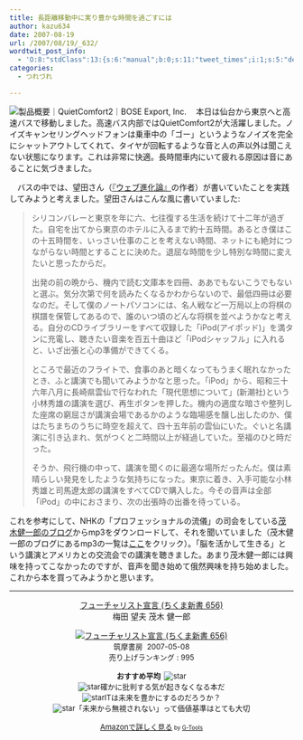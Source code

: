 ```yaml
---
title: 長距離移動中に実り豊かな時間を過ごすには
author: kazu634
date: 2007-08-19
url: /2007/08/19/_632/
wordtwit_post_info:
  - 'O:8:"stdClass":13:{s:6:"manual";b:0;s:11:"tweet_times";i:1;s:5:"delay";i:0;s:7:"enabled";i:1;s:10:"separation";s:2:"60";s:7:"version";s:3:"3.7";s:14:"tweet_template";b:0;s:6:"status";i:2;s:6:"result";a:0:{}s:13:"tweet_counter";i:2;s:13:"tweet_log_ids";a:1:{i:0;i:3179;}s:9:"hash_tags";a:0:{}s:8:"accounts";a:1:{i:0;s:7:"kazu634";}}'
categories:
  - つれづれ

---
```

<div class="section">
<p>
<a href="http://www.bose-export.com/products/headphones/qc2/index.html" onclick="__gaTracker('send', 'event', 'outbound-article', 'http://www.bose-export.com/products/headphones/qc2/index.html', '');" target="_blank"><img align="left" alt="製品概要｜QuietComfort2｜BOSE Export, Inc." src="http://img.simpleapi.net/small/http://www.bose-export.com/products/headphones/qc2/index.html" border="0" /></a>
</p>
  
<p>
    　本日は仙台から東京へと高速バスで移動しました。高速バス内部ではQuietComfort2が大活躍しました。ノイズキャンセリングヘッドフォンは乗車中の「ゴー」というようなノイズを完全にシャットアウトしてくれて、タイヤが回転するような音と人の声以外は聞こえない状態になります。これは非常に快適。長時間車内にいて疲れる原因は音にあることに気づきました。
</p>
  
<p>
    　バスの中では、望田さん（<a href="http://www.amazon.co.jp/%E3%82%A6%E3%82%A7%E3%83%96%E9%80%B2%E5%8C%96%E8%AB%96-%E6%9C%AC%E5%BD%93%E3%81%AE%E5%A4%A7%E5%A4%89%E5%8C%96%E3%81%AF%E3%81%93%E3%82%8C%E3%81%8B%E3%82%89%E5%A7%8B%E3%81%BE%E3%82%8B-%E3%81%A1%E3%81%8F%E3%81%BE%E6%96%B0%E6%9B%B8-%E6%A2%85%E7%94%B0-%E6%9C%9B%E5%A4%AB/dp/4480062858" onclick="__gaTracker('send', 'event', 'outbound-article', 'http://www.amazon.co.jp/%E3%82%A6%E3%82%A7%E3%83%96%E9%80%B2%E5%8C%96%E8%AB%96-%E6%9C%AC%E5%BD%93%E3%81%AE%E5%A4%A7%E5%A4%89%E5%8C%96%E3%81%AF%E3%81%93%E3%82%8C%E3%81%8B%E3%82%89%E5%A7%8B%E3%81%BE%E3%82%8B-%E3%81%A1%E3%81%8F%E3%81%BE%E6%96%B0%E6%9B%B8-%E6%A2%85%E7%94%B0-%E6%9C%9B%E5%A4%AB/dp/4480062858', '『ウェブ進化論』');" target="blank">『ウェブ進化論』</a>の作者）が書いていたことを実践してみようと考えました。望田さんはこんな風に書いていました:
</p>
  
<blockquote>
<p>
      シリコンバレーと東京を年に六、七往復する生活を続けて十二年が過ぎた。自宅を出てから東京のホテルに入るまで約十五時間。あるとき僕はこの十五時間を、いっさい仕事のことを考えない時間、ネットにも絶対につながらない時間とすることに決めた。退屈な時間を少し特別な時間に変えたいと思ったからだ。
</p>
    
<p>
      出発の前の晩から、機内で読む文庫本を四冊、ああでもないこうでもないと選ぶ。気分次第で何を読みたくなるかわからないので、最低四冊は必要なのだ。そして僕のノートパソコンには、名人戦など一万局以上の将棋の棋譜を保管してあるので、誰のいつ頃のどんな将棋を並べようかなと考える。自分のCDライブラリーをすべて収録した「iPod(アイポッド)」を満タンに充電し、聴きたい音楽を百五十曲ほど「iPodシャッフル」に入れると、いざ出張と心の準備ができてくる。
</p>
    
<p>
      ところで最近のフライトで、食事のあと暗くなってもうまく眠れなかったとき、ふと講演でも聞いてみようかなと思った。「iPod」から、昭和三十六年八月に長崎県雲仙で行なわれた「現代思想について」(新潮社)という小林秀雄の講演を選び、再生ボタンを押した。機内の適度な暗さや整列した座席の窮屈さが講演会場であるかのような臨場感を醸し出したのか、僕はたちまちのうちに時空を超えて、四十五年前の雲仙にいた。ぐいと名講演に引き込まれ、気がつくと二時間以上が経過していた。至福のひと時だった。
</p>
    
<p>
      そうか、飛行機の中って、講演を聞くのに最適な場所だったんだ。僕は素晴らしい発見をしたような気持ちになった。東京に着き、入手可能な小林秀雄と司馬遼太郎の講演をすべてCDで購入した。今その音声は全部「iPod」の中におさまり、次の出張時の出番を待っている。
</p>
</blockquote>
  
<p>
    これを参考にして、NHKの「プロフェッショナルの流儀」の司会をしている<a href="http://kenmogi.cocolog-nifty.com/qualia/2007/01/post_d0b9.html" onclick="__gaTracker('send', 'event', 'outbound-article', 'http://kenmogi.cocolog-nifty.com/qualia/2007/01/post_d0b9.html', '茂木健一郎のブログ');" target="blank">茂木健一郎のブログ</a>からmp3をダウンロードして、それを聞いていました（茂木健一郎のブログにあるmp3の一覧は<a href="http://www.google.com/search?as_q=mp3&hl=ja&client=firefox-a&rls=org.mozilla%3Aen-US%3Aofficial&hs=uIi&num=50&btnG=Google+%E6%A4%9C%E7%B4%A2&as_epq=&as_oq=&as_eq=&lr=&as_ft=i&as_filetype=&as_qdr=all&as_occt=any&as_dt=i&as_sitesearch=http%3A%2F%2Fkenmogi.cocolog-nifty.com%2Fqualia%2F&as_rights=" onclick="__gaTracker('send', 'event', 'outbound-article', 'http://www.google.com/search?as_q=mp3&hl=ja&client=firefox-a&rls=org.mozilla%3Aen-US%3Aofficial&hs=uIi&num=50&btnG=Google+%E6%A4%9C%E7%B4%A2&as_epq=&as_oq=&as_eq=&lr=&as_ft=i&as_filetype=&as_qdr=all&as_occt=any&as_dt=i&as_sitesearch=http%3A%2F%2Fkenmogi.cocolog-nifty.com%2Fqualia%2F&as_rights=', 'ここ');" target="blank">ここ</a>をクリック）。「脳を活かして生きる」という講演とアメリカとの交流会での講演を聴きました。あまり茂木健一郎には興味を持ってこなかったのですが、音声を聞き始めて俄然興味を持ち始めました。これから本を買ってみようかと思います。
</p>
  
<hr />
  
<center>
<a href="https://www.amazon.co.jp/exec/obidos/ASIN/4480063617/goodpic-22/" onclick="__gaTracker('send', 'event', 'outbound-article', 'https://www.amazon.co.jp/exec/obidos/ASIN/4480063617/goodpic-22/', 'フューチャリスト宣言 (ちくま新書 656)');" target="_top">フューチャリスト宣言 (ちくま新書 656)</a><br />梅田 望夫 茂木 健一郎 </p> 
    
<p>
<a href="https://www.amazon.co.jp/exec/obidos/ASIN/4480063617/goodpic-22/" onclick="__gaTracker('send', 'event', 'outbound-article', 'https://www.amazon.co.jp/exec/obidos/ASIN/4480063617/goodpic-22/', '');" target="_top"><img alt="フューチャリスト宣言 (ちくま新書 656)" src="http://ec1.images-amazon.com/images/I/11b73MULQVL.jpg" border="0" /></a><br /><font size="-1">筑摩書房&#160; 2007-05-08<br />売り上げランキング : 995</p> 
      
<p>
<strong>おすすめ平均&#160; </strong><img alt="star" src="http://g-images.amazon.com/images/G/01/detail/stars-4-0.gif" border="0" /><br /><img alt="star" src="http://g-images.amazon.com/images/G/01/detail/stars-4-0.gif" border="0" />確かに批判する気が起きなくなる本だ<br /><img alt="star" src="http://g-images.amazon.com/images/G/01/detail/stars-3-0.gif" border="0" />ITは未来を豊かにするのだろうか？<br /><img alt="star" src="http://g-images.amazon.com/images/G/01/detail/stars-4-0.gif" border="0" />「未来から無視されない」って価値基準はとても大切
</p>
      
<p>
<a href="https://www.amazon.co.jp/exec/obidos/ASIN/4480063617/goodpic-22/" onclick="__gaTracker('send', 'event', 'outbound-article', 'https://www.amazon.co.jp/exec/obidos/ASIN/4480063617/goodpic-22/', 'Amazonで詳しく見る');" target="_top">Amazonで詳しく見る</a></font><font size="-2"> by <a href="http://www.goodpic.com/mt/aws/index.html" onclick="__gaTracker('send', 'event', 'outbound-article', 'http://www.goodpic.com/mt/aws/index.html', 'G-Tools');">G-Tools</a></font></center> </div>
